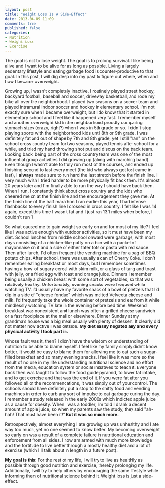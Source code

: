 ```yaml
---
layout: post
title: "Weight Loss Is A Side-Effect"
date: 2013-06-09 11:09
comments: true
published: false
categories:
- Nutrition
- Weight Loss
- Exercise
---
```

The goal is not to lose weight. The goal is to prolong survival. I like being alive and I want to be alive for as long as possible. Living a largely sedentary lifestyle and eating garbage food is counter-productive to that goal. In this post, I will dig deep into my past to figure out where, when and how I became overweight.

<!-- more -->

Growing up, I wasn't completely inactive. I routinely played street hockey, backyard football, baseball and soccer, driveway basketball, and rode my bike all over the neighborhood. I played two seasons on a soccer team and played intramural indoor soccer and hockey in elementary school. I'm not exactly sure when I became overweight, but I do know that it started in elementary school and I feel like it happened very fast. I remember myself and another overweight kid in the neighborhood proudly comparing stomach sizes (crazy, right?) when I was in 5th grade or so. I didn't stop playing sports with the neighborhood kids until 8th or 9th grade. I was definitely fat and out of shape by 7th and 8th grade, yet I still "ran" on the school cross country team for two seasons, played tennis after school for a while, and tried my hand throwing shot put and discus on the track team. Looking back, being part of the cross country team was one of the most influential group activities I did growing up (along with marching band). Even though I wasn't able to truly run most of the courses, and ended up finishing second to last every meet (the kid who always got lost came in last), I **always** made sure to run hard the last stretch before the finish line. I very much wish I tried harder to be more physically fit back then. It's almost 20 years later and I'm finally able to run the way I should have back then. When I run, I constantly think about cross country and the kids who cheered me on at the finish line and the encouragement they gave me. At the finish line of the half marathon I ran earlier this year, I had intense flashbacks to every finish line I crossed in cross country. I felt like I was 14 again, except this time I wasn't fat and I just ran 13.1 miles when before, I couldn't run 1.

So what caused me to gain weight so early on and for most of my life? I feel like I was active enough with outdoor activities, so it must have been my diet. School lunches from middle school onward were garbage, with most days consisting of a chicken-like patty on a bun with a packet of mayonnaise on it and a side of either tater tots or pasta with red sauce. Then after lunch, I'd often frequent the vending machine for a bag of BBQ potato chips. After school, there was usually a can of Cherry Coke. I don’t remember eating breakfast on most days, but I remember sometimes having a bowl of sugary cereal with skim milk, or a glass of tang and toast with jelly, or a fried egg with toast and orange juice. Dinners I remember being usually a chicken breast with some sort of vegetables, so that was relatively healthy. Unfortunately, evening snacks were frequent while watching TV. I’d usually have my favorite snack of a bowl of pretzels that I’d dip in a side of "cheese fondue" which was melted Velveeta cheese and milk. I’d frequently take the whole container of pretzels and eat from it while mindlessly watching TV late in the evening before bed time. Weekend breakfast was nonexistent and lunch was often a grilled cheese sandwich or a fast food place at the mall or elsewhere. Dinner Sunday at my grandma’s house was a big meal usually with plenty of dessert. It clearly did not matter how active I was outside. **My diet easily negated any and every physical activity I took part in.**

Whose fault was it, then? I didn’t have the wisdom or understanding of nutrition to be able to blame myself. I feel like my family simply didn’t know better. It would be easy to blame them for allowing me to eat such a sugar-filled breakfast and so many evening snacks. I feel like it was more so the result of no one in my life understanding nutritional science and no effort from the media, education system or social initiatives to teach it. Everyone back then was taught to follow the food guide pyramid, to lower fat intake, and to get exercise and that was the end of it. If you were fat after you followed all of the recommendations, it was simply out of your control. The schools should have definitely put a stop to the shitty food and vending machines in order to curb any sort of impulse to eat garbage during the day. I remember a study released in the early 2000s which indicted apple juice as a cause for obesity. When I was a toddler, I’m told I drank a decent amount of apple juice, so when my parents saw the study, they said "ah-hah! That must have been it!" **But it was so much more.**

Retrospectively, almost everything I ate growing up was unhealthy and I ate way too much, yet no one seemed to know better. My becoming overweight so early on was a result of a complete failure in nutritional education and enforcement from all sides. I now am armed with much more knowledge and the fortitude to live better through a mostly healthy diet and a lot of exercise (which I'll talk about in length in a future post).

**My goal is this**: For the rest of my life, I will try to live as healthily as possible through good nutrition and exercise, thereby prolonging my life. Additionally, I will try to help others by encouraging the same lifestyle while informing them of nutritional science behind it. Weight loss is just a side-effect.

